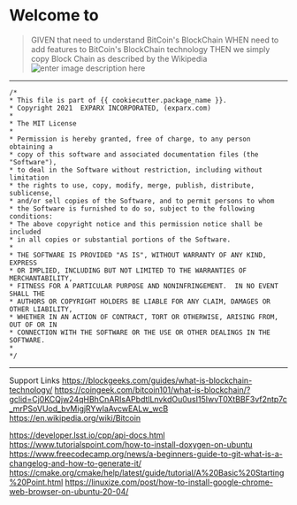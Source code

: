 

# Welcome to <blockchain>
>GIVEN that need to understand BitCoin's BlockChain
>WHEN need to add features to BitCoin's BlockChain technology
>THEN we simply copy Block Chain as described by the Wikipedia
>![enter image description here](https://blockgeeks.com/wp-content/uploads/2016/09/Bitcoin-Genesis-block.jpeg.webp)
-----

    /*
    * This file is part of {{ cookiecutter.package_name }}.
    * Copyright 2021  EXPARX INCORPORATED, (exparx.com)
    * 
    * The MIT License
    * 
    * Permission is hereby granted, free of charge, to any person obtaining a 
    * copy of this software and associated documentation files (the "Software"), 
    * to deal in the Software without restriction, including without limitation 
    * the rights to use, copy, modify, merge, publish, distribute, sublicense, 
    * and/or sell copies of the Software, and to permit persons to whom 
    * the Software is furnished to do so, subject to the following conditions:
    * The above copyright notice and this permission notice shall be included 
    * in all copies or substantial portions of the Software.
    * 
    * THE SOFTWARE IS PROVIDED "AS IS", WITHOUT WARRANTY OF ANY KIND, EXPRESS
    * OR IMPLIED, INCLUDING BUT NOT LIMITED TO THE WARRANTIES OF MERCHANTABILITY, 
    * FITNESS FOR A PARTICULAR PURPOSE AND NONINFRINGEMENT.  IN NO EVENT SHALL THE 
    * AUTHORS OR COPYRIGHT HOLDERS BE LIABLE FOR ANY CLAIM, DAMAGES OR OTHER LIABILITY, 
    * WHETHER IN AN ACTION OF CONTRACT, TORT OR OTHERWISE, ARISING FROM, OUT OF OR IN 
    * CONNECTION WITH THE SOFTWARE OR THE USE OR OTHER DEALINGS IN THE SOFTWARE.
    * 
    */
-----

Support Links
https://blockgeeks.com/guides/what-is-blockchain-technology/
https://coingeek.com/bitcoin101/what-is-blockchain/?gclid=Cj0KCQjw24qHBhCnARIsAPbdtlLnvkdOu0usI15IwvT0XtBBF3vf2ntp7c_mrPSoVUod_bvMigjRYwIaAvcwEALw_wcB
https://en.wikipedia.org/wiki/Bitcoin

https://developer.lsst.io/cpp/api-docs.html
https://www.tutorialspoint.com/how-to-install-doxygen-on-ubuntu
https://www.freecodecamp.org/news/a-beginners-guide-to-git-what-is-a-changelog-and-how-to-generate-it/
https://cmake.org/cmake/help/latest/guide/tutorial/A%20Basic%20Starting%20Point.html
https://linuxize.com/post/how-to-install-google-chrome-web-browser-on-ubuntu-20-04/

